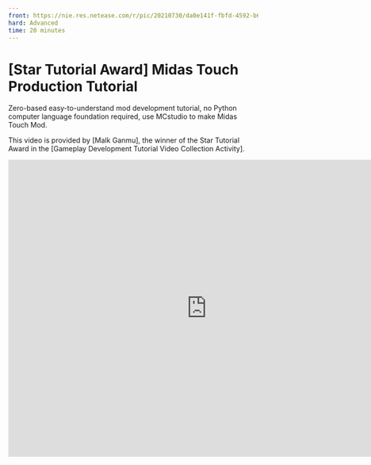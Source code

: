 ```yaml
--- 
front: https://nie.res.netease.com/r/pic/20210730/da0e141f-fbfd-4592-b6b4-b410f898f556.png 
hard: Advanced 
time: 20 minutes 
--- 
```

# [Star Tutorial Award] Midas Touch Production Tutorial 

Zero-based easy-to-understand mod development tutorial, no Python computer language foundation required, use MCstudio to make Midas Touch Mod. 

This video is provided by [Malk Ganmu], the winner of the Star Tutorial Award in the [Gameplay Development Tutorial Video Collection Activity]. 

<center><embed src="https://cc.163.com/act/m/daily/iframeplayer/?id=601cf6c95655da63cc2ecc5f 
" height="600" width="800"/></center> 

